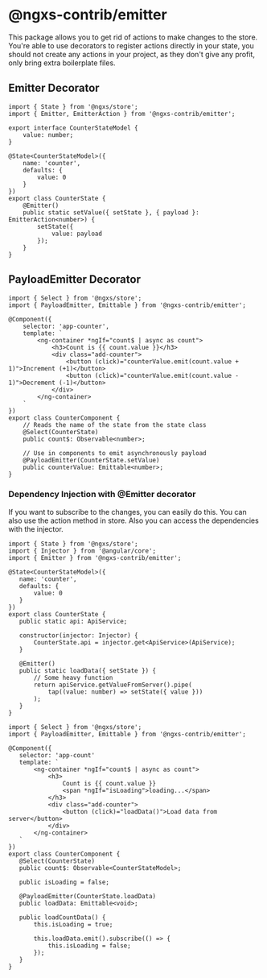 # @ngxs-contrib/emitter

This package allows you to get rid of actions to make changes to the store.
You're able to use decorators to register actions directly in your state, you should
not create any actions in your project, as they don't give any profit, only bring extra boilerplate files.

## Emitter Decorator

```TS
import { State } from '@ngxs/store';
import { Emitter, EmitterAction } from '@ngxs-contrib/emitter';

export interface CounterStateModel {
    value: number;
}

@State<CounterStateModel>({
    name: 'counter',
    defaults: {
        value: 0
    }
})
export class CounterState {
    @Emitter()
    public static setValue({ setState }, { payload }: EmitterAction<number>) {
        setState({
            value: payload
        });
    }
}
```

## PayloadEmitter Decorator

```TS
import { Select } from '@ngxs/store';
import { PayloadEmitter, Emittable } from '@ngxs-contrib/emitter';

@Component({
    selector: 'app-counter',
    template: `
        <ng-container *ngIf="count$ | async as count">
            <h3>Count is {{ count.value }}</h3>
            <div class="add-counter">
                <button (click)="counterValue.emit(count.value + 1)">Increment (+1)</button>
                <button (click)="counterValue.emit(count.value - 1)">Decrement (-1)</button>
            </div>
        </ng-container>  
    `
})
export class CounterComponent {
    // Reads the name of the state from the state class
    @Select(CounterState)
    public count$: Observable<number>;

    // Use in components to emit asynchronously payload
    @PayloadEmitter(CounterState.setValue)
    public counterValue: Emittable<number>;
}
```

### Dependency Injection with @Emitter decorator

If you want to subscribe to the changes, you can easily do this. 
You can also use the action method in store. 
Also you can access the dependencies with the injector.

 ```TS
import { State } from '@ngxs/store';
import { Injector } from '@angular/core';
import { Emitter } from '@ngxs-contrib/emitter';

@State<CounterStateModel>({
    name: 'counter',
    defaults: {
        value: 0
    }
})
export class CounterState {
    public static api: ApiService;

    constructor(injector: Injector) {
        CounterState.api = injector.get<ApiService>(ApiService);
    }

    @Emitter()
    public static loadData({ setState }) {
        // Some heavy function
        return apiService.getValueFromServer().pipe(
            tap((value: number) => setState({ value }))
        );
    }
}
```

 ```TS
import { Select } from '@ngxs/store';
import { PayloadEmitter, Emittable } from '@ngxs-contrib/emitter';

@Component({ 
    selector: 'app-count'
    template: `
        <ng-container *ngIf="count$ | async as count">
            <h3>
                Count is {{ count.value }}
                <span *ngIf="isLoading">loading...</span>
            </h3>
            <div class="add-counter">
                <button (click)="loadData()">Load data from server</button>
            </div>
        </ng-container>  
    `
})
export class CounterComponent {
    @Select(CounterState)
    public count$: Observable<CounterStateModel>;

    public isLoading = false;

    @PayloadEmitter(CounterState.loadData)
    public loadData: Emittable<void>;
  
    public loadCountData() {
        this.isLoading = true;

        this.loadData.emit().subscribe(() => {
            this.isLoading = false;
        });
    }
}
```
